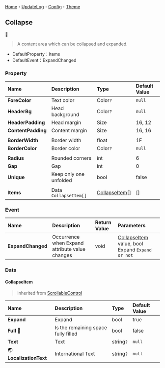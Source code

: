 ﻿[Home](../Home.md)・[UpdateLog](../UpdateLog.md)・[Config](../Config.md)・[Theme](../Theme.md)

## Collapse
👚

> A content area which can be collapsed and expanded.

- DefaultProperty：Items
- DefaultEvent：ExpandChanged

### Property

Name | Description | Type | Default Value |
:--|:--|:--|:--|
**ForeColor** | Text color | Color`?` | `null` |
**HeaderBg** | Head background | Color`?` | `null` |
**HeaderPadding** | Head margin | Size | 16, 12 |
**ContentPadding** | Content margin | Size | 16, 16 |
||||
**BorderWidth** | Border width | float | 1F |
**BorderColor** | Border color | Color`?` | `null` |
||||
**Radius** | Rounded corners | int |6 |
**Gap** | Gap | int | 0 |
**Unique** | Keep only one unfolded | bool | false |
||||
**Items** | Data `CollapseItem[]` | [CollapseItem[]](#collapseitem) | [] |

### Event

Name | Description | Return Value | Parameters |
:--|:--|:--|:--|
**ExpandChanged** | Occurrence when Expand attribute value changes | void | [CollapseItem](#collapseitem) value, bool Expand `Expand or not` |


### Data

#### CollapseItem

> Inherited from [ScrollableControl](https://github.com/dotnet/winforms/blob/main/src/System.Windows.Forms/System/Windows/Forms/Scrolling/ScrollableControl.cs)

Name | Description | Type | Default Value |
:--|:--|:--|:--|
**Expand** | Expand | bool | true |
**Full** 🔴 | Is the remaining space fully filled | bool | false |
**Text** | Text | string`?` | `null` |
🌏 **LocalizationText** | International Text | string`?` | `null` |